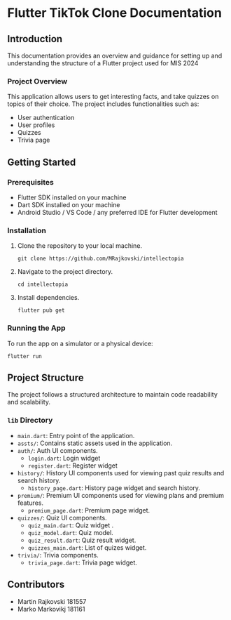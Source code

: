 # Flutter TikTok Clone Documentation

## Introduction
This documentation provides an overview and guidance for setting up and understanding the structure of a Flutter project used for MIS 2024

### Project Overview
This application allows users to get interesting facts, and take quizzes on topics of their choice.
The project includes functionalities such as:

- User authentication
- User profiles
- Quizzes
- Trivia page

## Getting Started

### Prerequisites
- Flutter SDK installed on your machine
- Dart SDK installed on your machine
- Android Studio / VS Code / any preferred IDE for Flutter development

### Installation
1. Clone the repository to your local machine.
   ```
   git clone https://github.com/MRajkovski/intellectopia
   ```

2. Navigate to the project directory.
   ```
   cd intellectopia
   ```

3. Install dependencies.
   ```
   flutter pub get
   ```

### Running the App
To run the app on a simulator or a physical device:
```
flutter run
```

## Project Structure
The project follows a structured architecture to maintain code readability and scalability.

### `lib` Directory
- `main.dart`: Entry point of the application.
- `assts/`: Contains static assets used in the application.
- `auth/`: Auth UI components.
  - `login.dart`: Login widget
  - `register.dart`: Register widget 
- `history/`: History UI components used for viewing past quiz results and search history.
  - `history_page.dart`: History page widget and search history.
- `premium/`: Premium UI components used for viewing plans and premium features.
  - `premium_page.dart`: Premium page widget.
- `quizzes/`: Quiz UI components.
  - `quiz_main.dart`: Quiz widget .
  - `quiz_model.dart`: Quiz model.
  - `quiz_result.dart`: Quiz result widget.
  - `quizzes_main.dart`: List of quizes widget.
- `trivia/`: Trivia components.
  - `trivia_page.dart`: Trivia page widget.

## Contributors
- Martin Rajkovski 181557
- Marko Markovikj 181161
